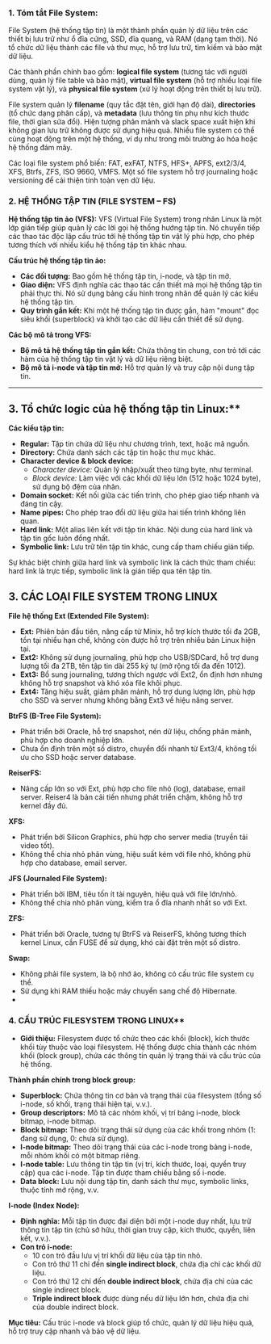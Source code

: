 ### 1. Tóm tắt File System:

File System (hệ thống tập tin) là một thành phần quản lý dữ liệu trên các thiết bị lưu trữ như ổ đĩa cứng, SSD, đĩa quang, và RAM (dạng tạm thời). Nó tổ chức dữ liệu thành các file và thư mục, hỗ trợ lưu trữ, tìm kiếm và bảo mật dữ liệu. 

Các thành phần chính bao gồm: **logical file system** (tương tác với người dùng, quản lý file table và bảo mật), **virtual file system** (hỗ trợ nhiều loại file system vật lý), và **physical file system** (xử lý hoạt động trên thiết bị lưu trữ). 

File system quản lý **filename** (quy tắc đặt tên, giới hạn độ dài), **directories** (tổ chức dạng phân cấp), và **metadata** (lưu thông tin phụ như kích thước file, thời gian sửa đổi). Hiện tượng phân mảnh và slack space xuất hiện khi không gian lưu trữ không được sử dụng hiệu quả. Nhiều file system có thể cùng hoạt động trên một hệ thống, ví dụ như trong môi trường ảo hóa hoặc hệ thống đám mây.  

Các loại file system phổ biến: FAT, exFAT, NTFS, HFS+, APFS, ext2/3/4, XFS, Btrfs, ZFS, ISO 9660, VMFS. Một số file system hỗ trợ journaling hoặc versioning để cải thiện tính toàn vẹn dữ liệu.

### 2. HỆ THỐNG TẬP TIN (FILE SYSTEM – FS)

**Hệ thống tập tin ảo (VFS):** VFS (Virtual File System) trong nhân Linux là một lớp gián tiếp giúp quản lý các lời gọi hệ thống hướng tập tin. Nó chuyển tiếp các thao tác độc lập cấu trúc tới hệ thống tập tin vật lý phù hợp, cho phép tương thích với nhiều kiểu hệ thống tập tin khác nhau.

**Cấu trúc hệ thống tập tin ảo:**
- **Các đối tượng:** Bao gồm hệ thống tập tin, i-node, và tập tin mở. 
- **Giao diện:** VFS định nghĩa các thao tác cần thiết mà mọi hệ thống tập tin phải thực thi. Nó sử dụng bảng cấu hình trong nhân để quản lý các kiểu hệ thống tập tin.
- **Quy trình gắn kết:** Khi một hệ thống tập tin được gắn, hàm "mount" đọc siêu khối (superblock) và khởi tạo các dữ liệu cần thiết để sử dụng.

**Các bộ mô tả trong VFS:**
- **Bộ mô tả hệ thống tập tin gắn kết:** Chứa thông tin chung, con trỏ tới các hàm của hệ thống tập tin vật lý và dữ liệu riêng biệt.
- **Bộ mô tả i-node và tập tin mở:** Hỗ trợ quản lý và truy cập nội dung tập tin.

---

## 3. Tổ chức logic của hệ thống tập tin Linux:**  

**Các kiểu tập tin:**
- **Regular:** Tập tin chứa dữ liệu như chương trình, text, hoặc mã nguồn.
- **Directory:** Chứa danh sách các tập tin hoặc thư mục khác.
- **Character device & block device:** 
  - *Character device:* Quản lý nhập/xuất theo từng byte, như terminal.  
  - *Block device:* Làm việc với các khối dữ liệu lớn (512 hoặc 1024 byte), sử dụng bộ đệm của nhân.
- **Domain socket:** Kết nối giữa các tiến trình, cho phép giao tiếp nhanh và đáng tin cậy.
- **Name pipes:** Cho phép trao đổi dữ liệu giữa hai tiến trình không liên quan.
- **Hard link:** Một alias liên kết với tập tin khác. Nội dung của hard link và tập tin gốc luôn đồng nhất.
- **Symbolic link:** Lưu trữ tên tập tin khác, cung cấp tham chiếu gián tiếp.  

Sự khác biệt chính giữa hard link và symbolic link là cách thức tham chiếu: hard link là trực tiếp, symbolic link là gián tiếp qua tên tập tin.

## 3. CÁC LOẠI FILE SYSTEM TRONG LINUX

**File hệ thống Ext (Extended File System):**  
- **Ext:** Phiên bản đầu tiên, nâng cấp từ Minix, hỗ trợ kích thước tối đa 2GB, tồn tại nhiều hạn chế, không còn được hỗ trợ trên nhiều bản Linux hiện tại.  
- **Ext2:** Không sử dụng journaling, phù hợp cho USB/SDCard, hỗ trợ dung lượng tối đa 2TB, tên tập tin dài 255 ký tự (mở rộng tối đa đến 1012).  
- **Ext3:** Bổ sung journaling, tương thích ngược với Ext2, ổn định hơn nhưng không hỗ trợ snapshot và khó xóa file khôi phục.  
- **Ext4:** Tăng hiệu suất, giảm phân mảnh, hỗ trợ dung lượng lớn, phù hợp cho SSD và server nhưng không bằng Ext3 về hiệu năng server.  

**BtrFS (B-Tree File System):**  
- Phát triển bởi Oracle, hỗ trợ snapshot, nén dữ liệu, chống phân mảnh, phù hợp cho doanh nghiệp lớn.  
- Chưa ổn định trên một số distro, chuyển đổi nhanh từ Ext3/4, không tối ưu cho SSD hoặc server database.  

**ReiserFS:**  
- Nâng cấp lớn so với Ext, phù hợp cho file nhỏ (log), database, email server. Reiser4 là bản cải tiến nhưng phát triển chậm, không hỗ trợ kernel đầy đủ.  

**XFS:**  
- Phát triển bởi Silicon Graphics, phù hợp cho server media (truyền tải video tốt).  
- Không thể chia nhỏ phân vùng, hiệu suất kém với file nhỏ, không phù hợp cho database, email server.  

**JFS (Journaled File System):**  
- Phát triển bởi IBM, tiêu tốn ít tài nguyên, hiệu quả với file lớn/nhỏ.  
- Không thể chia nhỏ phân vùng, kiểm tra ổ đĩa nhanh nhất so với Ext.  

**ZFS:**  
- Phát triển bởi Oracle, tương tự BtrFS và ReiserFS, không tương thích kernel Linux, cần FUSE để sử dụng, khó cài đặt trên một số distro.  

**Swap:**  
- Không phải file system, là bộ nhớ ảo, không có cấu trúc file system cụ thể.  
- Sử dụng khi RAM thiếu hoặc máy chuyển sang chế độ Hibernate.
- 

### 4. CẤU TRÚC FILESYSTEM TRONG LINUX**  

- **Giới thiệu:** Filesystem được tổ chức theo các khối (block), kích thước khối tùy thuộc vào loại filesystem. Hệ thống được chia thành các nhóm khối (block group), chứa các thông tin quản lý trạng thái và cấu trúc của hệ thống.  

**Thành phần chính trong block group:**  
- **Superblock:** Chứa thông tin cơ bản và trạng thái của filesystem (tổng số i-node, số khối, trạng thái hiện tại, v.v.).  
- **Group descriptors:** Mô tả các nhóm khối, vị trí bảng i-node, block bitmap, i-node bitmap.  
- **Block bitmap:** Theo dõi trạng thái sử dụng của các khối trong nhóm (1: đang sử dụng, 0: chưa sử dụng).  
- **I-node bitmap:** Theo dõi trạng thái của các i-node trong bảng i-node, mỗi nhóm khối có một bitmap riêng.  
- **I-node table:** Lưu thông tin tập tin (vị trí, kích thước, loại, quyền truy cập) qua các i-node. Tập tin được tham chiếu bằng số i-node.  
- **Data block:** Lưu nội dung tập tin, danh sách thư mục, symbolic links, thuộc tính mở rộng, v.v.  

**I-node (Index Node):**  
- **Định nghĩa:** Mỗi tập tin được đại diện bởi một i-node duy nhất, lưu trữ thông tin tập tin (chủ sở hữu, thời gian truy cập, kích thước, quyền, liên kết, v.v.).  
- **Con trỏ i-node:**  
  - 10 con trỏ đầu lưu vị trí khối dữ liệu của tập tin nhỏ.  
  - Con trỏ thứ 11 chỉ đến **single indirect block**, chứa địa chỉ các khối dữ liệu.  
  - Con trỏ thứ 12 chỉ đến **double indirect block**, chứa địa chỉ của các single indirect block.  
  - **Triple indirect block** được dùng nếu dữ liệu lớn hơn, chứa địa chỉ của double indirect block.  

**Mục tiêu:** Cấu trúc i-node và block giúp tổ chức, quản lý dữ liệu hiệu quả, hỗ trợ truy cập nhanh và bảo vệ dữ liệu.
